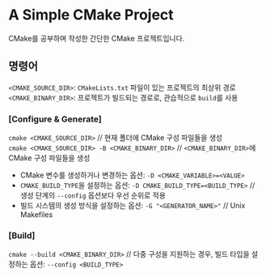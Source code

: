 # A Simple CMake Project

CMake를 공부하며 작성한 간단한 CMake 프로젝트입니다.

## 명령어

`<CMAKE_SOURCE_DIR>`: `CMakeLists.txt` 파일이 있는 프로젝트의 최상위 경로  
`<CMAKE_BINARY_DIR>`: 프로젝트가 빌드되는 경로로, 관습적으로 `build`를 사용

### [Configure & Generate]

`cmake <CMAKE_SOURCE_DIR>` // 현재 폴더에 CMake 구성 파일들을 생성  
`cmake <CMAKE_SOURCE_DIR> -B <CMAKE_BINARY_DIR>` // `<CMAKE_BINARY_DIR>`에 CMake 구성 파일들을 생성

* CMake 변수를 생성하거나 변경하는 옵션: `-D <CMAKE_VARIABLE>=<VALUE>`
* `CMAKE_BUILD_TYPE`을 설정하는 옵션: `-D CMAKE_BUILD_TYPE=<BUILD_TYPE>` // 생성 단계의 `--config` 옵션보다 우선 순위로 적용
* 빌드 시스템의 생성 방식을 설정하는 옵션: `-G "<GENERATOR_NAME>"` // Unix Makefiles

### [Build]

`cmake --build <CMAKE_BINARY_DIR>` // 다중 구성을 지원하는 경우, 빌드 타입을 설정하는 옵션: `--config <BUILD_TYPE>`
